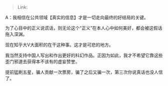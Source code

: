 > Link: 

A：我相信在公共领域【真实的信息】才是一切走向最终的好结局的关键。

为了心目中的正义说谎话，则无论这个“正义”在本人心中如何美好，都会被这假话拖入深渊。

现在知乎大V大面积的在干这种事。这才是可悲的地方。

我当然支持中国人写出和作出更好的科幻作品。正因为如此，我才不希望它靠这些歪门邪道去获得本不该有的虚妄赞誉。

提前猛刷五星，骗人贡献一次票房，骗了之后又骗一次，第三次你说真话也没人信了。
